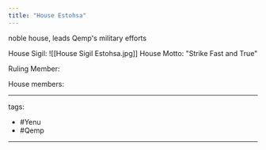```yaml
---
title: "House Estohsa"
---
```


noble house, leads Qemp's military efforts

House Sigil:
![[House Sigil Estohsa.jpg]]
House Motto: "Strike Fast and True"

Ruling Member:

House members:



---
tags:
 - #Yenu 
 - #Qemp
---